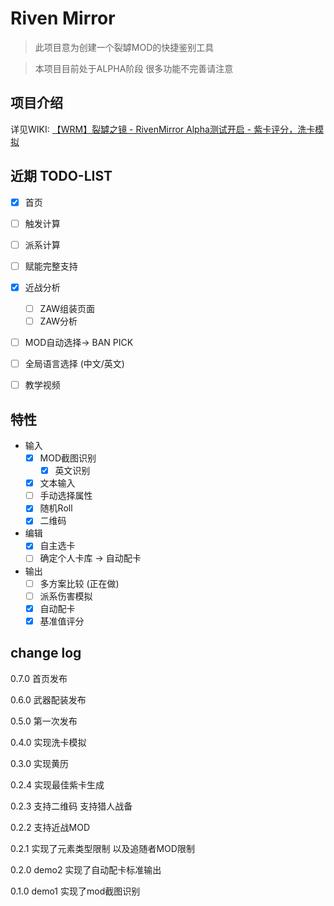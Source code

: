# Riven Mirror

> 此项目意为创建一个裂罅MOD的快捷鉴别工具

> 本项目目前处于ALPHA阶段 很多功能不完善请注意

## 项目介绍

详见WIKI: [【WRM】裂罅之镜 - RivenMirror Alpha测试开启 - 紫卡评分，洗卡模拟](https://gitee.com/pa001024/riven-mirror/wikis/%E3%80%90WRM%E3%80%91%E8%A3%82%E7%BD%85%E4%B9%8B%E9%95%9C%20-%20RivenMirror%20Alpha%E6%B5%8B%E8%AF%95%E5%BC%80%E5%90%AF%20-%20%E7%B4%AB%E5%8D%A1%E8%AF%84%E5%88%86%EF%BC%8C%E6%B4%97%E5%8D%A1%E6%A8%A1%E6%8B%9F)

## 近期 TODO-LIST

- [X] 首页
- [ ] 触发计算
- [ ] 派系计算
- [ ] 赋能完整支持
- [x] 近战分析
  - [ ] ZAW组装页面
  - [ ] ZAW分析
- [ ] MOD自动选择-> BAN PICK
- [ ] 全局语言选择 (中文/英文)
- [ ] 教学视频


## 特性
- 输入
  - [x] MOD截图识别
    - [x] 英文识别
  - [x] 文本输入
  - [ ] 手动选择属性
  - [x] 随机Roll
  - [x] 二维码
- 编辑
  - [x] 自主选卡
  - [ ] 确定个人卡库 -> 自动配卡
- 输出
  - [ ] 多方案比较 (正在做)
  - [ ] 派系伤害模拟
  - [x] 自动配卡
  - [x] 基准值评分

## change log

0.7.0 首页发布

0.6.0 武器配装发布

0.5.0 第一次发布

0.4.0 实现洗卡模拟

0.3.0 实现黄历

0.2.4 实现最佳紫卡生成

0.2.3 支持二维码 支持猎人战备

0.2.2 支持近战MOD

0.2.1 实现了元素类型限制 以及追随者MOD限制

0.2.0 demo2 实现了自动配卡标准输出

0.1.0 demo1 实现了mod截图识别
